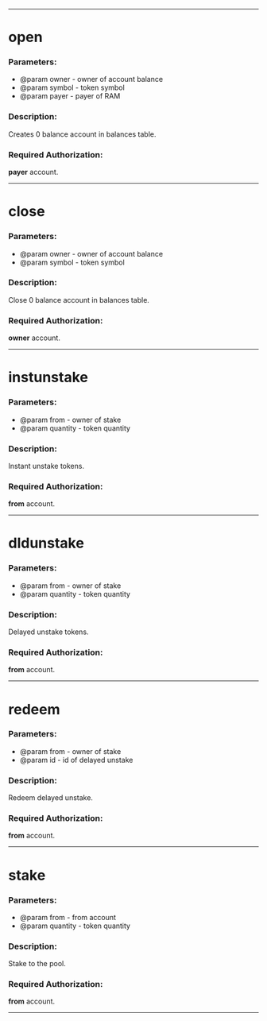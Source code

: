 ***

# open

### Parameters:
* @param owner - owner of account balance    
* @param symbol - token symbol
* @param payer - payer of RAM       

### Description:

Creates 0 balance account in balances table.

### Required Authorization:

**payer** account.

***

# close

### Parameters:

* @param owner - owner of account balance    
* @param symbol - token symbol

### Description:

Close 0 balance account in balances table.

### Required Authorization:

**owner** account.

***

# instunstake

### Parameters:

* @param from - owner of stake
* @param quantity - token quantity

### Description:

Instant unstake tokens.

### Required Authorization:

**from** account.

***

# dldunstake

### Parameters:

* @param from - owner of stake
* @param quantity - token quantity

### Description:

Delayed unstake tokens.

### Required Authorization:

**from** account.

***

# redeem

### Parameters:

* @param from - owner of stake
* @param id - id of delayed unstake

### Description:

Redeem delayed unstake.

### Required Authorization:

**from** account.

***

# stake

### Parameters:

* @param from - from account
* @param quantity - token quantity

### Description:

Stake to the pool.

### Required Authorization:

**from** account.

***